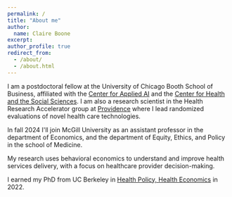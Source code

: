 ```yaml
---
permalink: /
title: "About me"
author:
  name: Claire Boone
excerpt: 
author_profile: true
redirect_from: 
  - /about/
  - /about.html
---
```


<meta name="description" content="Claire Boone, PhD Candidate in Health Economics at UC Berkeley.">

I am a postdoctoral fellow at the University of Chicago Booth School of Business, affiliated with the [Center for Applied AI](https://www.chicagobooth.edu/research/center-for-applied-artificial-intelligence) and the [Center for Health and the Social Sciences](https://chess.uchicago.edu/). I am also a research scientist in the Health Research Accelerator group at [Providence](https://research.providence.org/) where I lead randomized evaluations of novel health care technologies.

In fall 2024 I'll join McGill University as an assistant professor in the department of Economics, and the department of Equity, Ethics, and Policy in the school of Medicine. 

My research uses behavioral economics to understand and improve health services delivery, with a focus on healthcare provider decision-making. 

I earned my PhD from UC Berkeley in [Health Policy, Health Economics](https://publichealth.berkeley.edu/academics/health-policy-and-management/health-policy-phd/) in 2022. 




